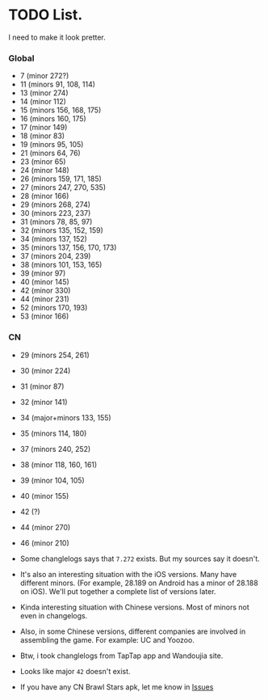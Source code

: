# TODO List.
I need to make it look pretter.

### Global
* 7 (minor 272?)
* 11 (minors 91, 108, 114)
* 13 (minor 274)
* 14 (minor 112)
* 15 (minors 156, 168, 175)
* 16 (minors 160, 175)
* 17 (minor 149)
* 18 (minor 83)
* 19 (minors 95, 105)
* 21 (minors 64, 76)
* 23 (minor 65)
* 24 (minor 148)
* 26 (minors 159, 171, 185)
* 27 (minors 247, 270, 535)
* 28 (minor 166)
* 29 (minors 268, 274)
* 30 (minors 223, 237)
* 31 (minors 78, 85, 97)
* 32 (minors 135, 152, 159)
* 34 (minors 137, 152)
* 35 (minors 137, 156, 170, 173)
* 37 (minors 204, 239)
* 38 (minors 101, 153, 165)
* 39 (minor 97)
* 40 (minor 145)
* 42 (minor 330)
* 44 (minor 231)
* 52 (minors 170, 193)
* 53 (minor 166)
<!---* Finally done! (December 09, 2023)-->

<!---
omfg finally done majors -- 15:30 December 07, 2023
-->

### CN
* 29 (minors 254, 261)
* 30 (minor 224)
* 31 (minor 87)
* 32 (minor 141)
* 34 (major+minors 133, 155)
* 35 (minors 114, 180)
* 37 (minors 240, 252)
* 38 (minor 118, 160, 161)
* 39 (minor 104, 105)
* 40 (minor 155)
* 42 (?)
* 44 (minor 270)
* 46 (minor 210)

* Some changlelogs says that `7.272` exists. But my sources say it doesn't.
* It's also an interesting situation with the iOS versions. Many have different minors. (For example, 28.189 on Android has a minor of 28.188 on iOS). We'll put together a complete list of versions later.
* Kinda interesting situation with Chinese versions. Most of minors not even in changelogs.
* Also, in some Chinese versions, different companies are involved in assembling the game. For example: UC and Yoozoo.
* Btw, i took changlelogs from TapTap app and Wandoujia site.
* Looks like major `42` doesn't exist.
- If you have any CN Brawl Stars apk, let me know in [Issues](https://github.com/tailsjs/brawl-stars-assets/issues)